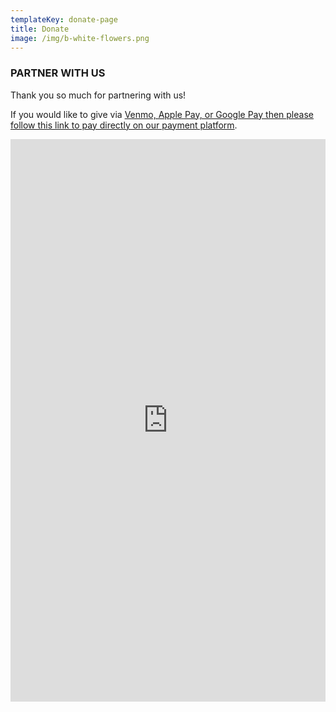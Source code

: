 ```yaml
---
templateKey: donate-page
title: Donate
image: /img/b-white-flowers.png
---
```

### PARTNER WITH US

Thank you so much for partnering with us!

If you would like to give via [Venmo, Apple Pay, or Google Pay then please follow this link to pay directly on our payment platform](https://givebutter.com/esthers-arise).

<iframe src="https://givebutter.com/embed/c/esthers-arise" width="100%" height="900px" style="max-width: 601px; min-width: 390px;" name="givebutter" frameborder="0" scrolling="no" seamless allowpaymentrequest></iframe><script src="https://givebutter.com/js/widget.js"></script>

